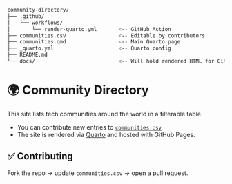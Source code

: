 ```bash
community-directory/
├── .github/
│   └── workflows/
│       └── render-quarto.yml       <-- GitHub Action
├── communities.csv                 <-- Editable by contributors
├── communities.qmd                 <-- Main Quarto page
├── _quarto.yml                     <-- Quarto config
├── README.md
└── docs/                           <-- Will hold rendered HTML for GitHub Pages
```

# 🌍 Community Directory

This site lists tech communities around the world in a filterable table.

- You can contribute new entries to [`communities.csv`](./communities.csv)
- The site is rendered via [Quarto](https://quarto.org/) and hosted with GitHub Pages.

## ✅ Contributing

Fork the repo → update `communities.csv` → open a pull request.
